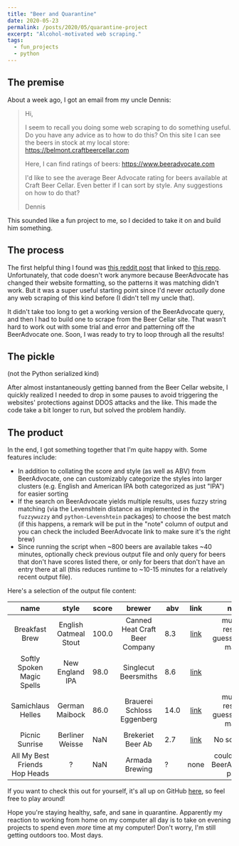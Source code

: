 ```yaml
---
title: "Beer and Quarantine"
date: 2020-05-23
permalink: /posts/2020/05/quarantine-project
excerpt: "Alcohol-motivated web scraping."
tags:
  - fun_projects
  - python
---
```


## The premise
About a week ago, I got an email from my uncle Dennis:
> Hi,
>
> I seem to recall you doing some web scraping to do something useful. Do you have any advice as to how to do this? On this site I can see the beers in stock at my local store:
>https://belmont.craftbeercellar.com
>
>Here, I can find ratings of beers:
>https://www.beeradvocate.com
>
>I'd like to see the average Beer Advocate rating for beers available at Craft Beer Cellar. Even better if I can sort by style. Any suggestions on how to do that?
>
>Dennis

This sounded like a fun project to me, so I decided to take it on and build him something.

## The process
The first helpful thing I found was [this reddit post](https://www.reddit.com/r/Python/comments/32b9w7/pybeer_a_solution_to_beeradvocatecoms_lack_of_any/) that linked to [this repo](https://github.com/Jfach/beer-for-python). Unfortunately, that code doesn't work anymore because BeerAdvocate has changed their website formatting, so the patterns it was matching didn't work. But it was a super useful starting point since I'd never *actually* done any web scraping of this kind before (I didn't tell my uncle that).

It didn't take too long to get a working version of the BeerAdvocate query, and then I had to build one to scrape from the Beer Cellar site. That wasn't hard to work out with some trial and error and patterning off the BeerAdvocate one. Soon, I was ready to try to loop through all the results!

## The pickle
(not the Python serialized kind)

After almost instantaneously getting banned from the Beer Cellar website, I quickly realized I needed to drop in some pauses to avoid triggering the websites' protections against DDOS attacks and the like. This made the code take a bit longer to run, but solved the problem handily.

## The product
In the end, I got something together that I'm quite happy with. Some features include:

* In addition to collating the score and style (as well as ABV) from BeerAdvocate, one can customizably categorize the styles into larger clusters (e.g. English and American IPA both categorized as just "IPA") for easier sorting
* If the search on BeerAdvocate yields multiple results, uses fuzzy string matching (via the Levenshtein distance as implemented in the `fuzzywuzzy` and `python-Levenshtein` packages) to choose the best match (if this happens, a remark will be put in the "note" column of output and you can check the included BeerAdvocate link to make sure it's the right brew)
* Since running the script when ~800 beers are available takes ~40 minutes, optionally check previous output file and only query for beers that don't have scores listed there, or only for beers that don't have an entry there at all (this reduces runtime to ~10-15 minutes for a relatively recent output file).

Here's a selection of the output file content:

| name | style | score | brewer | abv | link | note | category |
|:----:|:-----:|-------|:------:|-----|:----:|:----:|:--------:|
| Breakfast Brew | English Oatmeal Stout | 100.0 | Canned Heat Craft Beer Company | 8.3 | [link](https://www.beeradvocate.com/beer/profile/1199/11757/) | multiple results, guessed best match | Stout |
| Softly Spoken Magic Spells | New England IPA| 98.0 | Singlecut Beersmiths | 8.6 | [link](http://www.beeradvocate.com/search/?q=Softly+Spoken+Magic+Spells&qt=beer) | | IPA |
| Samichlaus Helles | German Maibock | 86.0 | Brauerei Schloss Eggenberg | 14.0 | [link](https://www.beeradvocate.com/beer/profile/285/39766/) | multiple results, guessed best match | Other |
| Picnic Sunrise | Berliner Weisse | NaN | Brekeriet Beer Ab | 2.7 | [link](http://www.beeradvocate.com/search/?q=Picnic+Sunrise&qt=beer) | No score yet | Sour |
| All My Best Friends Hop Heads | ? | NaN | Armada Brewing | ? | none | couldn't find BeerAdvocate page | Other|

If you want to check this out for yourself, it's all up on GitHub [here](https://github.com/rkurchin/dennis_beer), so feel free to play around!

Hope you're staying healthy, safe, and sane in quarantine. Apparently my reaction to working from home on my computer all day is to take on evening projects to spend even *more* time at my computer! Don't worry, I'm still getting outdoors too. Most days.
